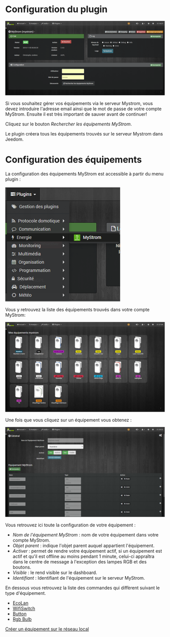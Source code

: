 Configuration du plugin
====

![alt](../images/docConfiguration.png)

Si vous souhaitez gérer vos équipements via le serveur Mystrom, vous devez introduire l'adresse email ainsi que
le mot de passe de votre compte MyStrom.
Ensuite il est très important de sauver avant de continuer!

Cliquez sur le bouton *Rechercher les équipements MyStrom*.

Le plugin créera tous les équipements trouvés sur le serveur Mystrom dans Jeedom.

Configuration des équipements
====
La configuration des équipements MyStrom est accessible à partir du menu
plugin :

![alt](../images/docConfigurationEquipementMenu.png)

Vous y retrouvez la liste des équipements trouvés dans votre compte MyStrom:

![alt](../images/docConfigurationEquipements.png)

Une fois que vous cliquez sur un équipement vous obtenez :

![alt](../images/docConfigurationEquipement.png)

Vous retrouvez ici toute la configuration de votre équipement :

* *Nom de l'équipement MyStrom* : nom de votre équipement dans votre compte
MyStrom.
* *Objet parent* : indique l'objet parent auquel appartient l'équipement.
* *Activer* : permet de rendre votre équipement actif, si un équipement est actif et qu'il est offline 
au moins pendant 1 minute, celui-ci appraîtra dans le centre de message à l'exception des lampes RGB et 
des boutons.
* *Visible* : le rend visible sur le dashboard.
* *Identifiant* : Identifiant de l'équipement sur le serveur MyStrom.

En dessous vous retrouvez la liste des commandes qui diffèrent suivant 
le type d'équipement.

* [EcoLan](EcoLan.md)
* [WifiSwitch](WifiSwitch.md)
* [Button](button.md)
* [Rgb Bulb](rgbBulb.md)

[Créer un équipement sur le réseau local](createLocalDevice.md)
